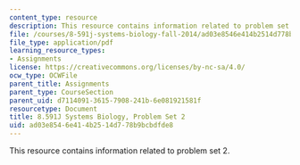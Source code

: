```yaml
---
content_type: resource
description: This resource contains information related to problem set 2.
file: /courses/8-591j-systems-biology-fall-2014/ad03e8546e414b2514d778b9bcbdfde8_MIT8_591JF14_ProblemSet2.pdf
file_type: application/pdf
learning_resource_types:
- Assignments
license: https://creativecommons.org/licenses/by-nc-sa/4.0/
ocw_type: OCWFile
parent_title: Assignments
parent_type: CourseSection
parent_uid: d7114091-3615-7908-241b-6e081921581f
resourcetype: Document
title: 8.591J Systems Biology, Problem Set 2
uid: ad03e854-6e41-4b25-14d7-78b9bcbdfde8
---
```

This resource contains information related to problem set 2.